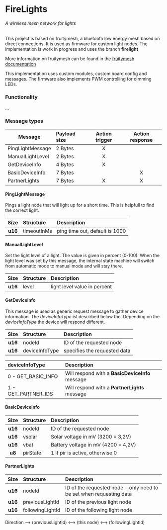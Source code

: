 # FireLights 
###### A wireless mesh network for lights

This project is based on fruitymesh, a bluetooth low energy mesh based on direct connections. It is used as firmware for custom
light nodes. The implementation is work in progress and uses the branch **firelight**

More information on fruitymesh can be found in the [fruitymesh documentation](https://www.bluerange.io/docs/bluerange-firmware/index.html)

This implementation uses custom modules, custom board config and messages. The firmware also implements PWM controlling for dimming LEDs.

### Functionality
...

### Message types


| Message | Payload size | Action trigger | Action response |
|----------|:-------------|:------:|:------:|
| PingLightMessage |  2 Bytes  | X | |
| ManualLightLevel |  2 Bytes  |  X | |
| GetDeviceInfo |  4 Bytes  |  X | |
| BasicDeviceInfo |  7 Bytes  |  | X |
| PartnerLights |  7 Bytes  |  X |  X |

#### PingLightMessage

Pings a light node that will light up for a short time. This is helpfull to find the correct light.

| Size | Structure | Description |
|:-------------:|:------|:------|
| **u16** |  timeoutInMs  | ping time out, default is 1000  |

#### ManualLightLevel

Set the light level of a light. The value is given in percent (0-100). When the light level was set by this message, the internal state machine will switch from automatic mode to manual mode and will stay there.

| Size | Structure | Description |
|:-------------:|:------|:------|
| **u16** |  level  | light level value in percent  |


#### GetDeviceInfo

This message is used as generic request message to gather device information. The *deviceInfoType* ist descirbed below the. Depending on the *deviceInfoType* the device will respond  different. 

| Size | Structure | Description |
|:-------------:|:------|:------|
| **u16** |  nodeId  | ID of the requested node |
| **u16** |  deviceInfoType  | specifies the requested data  |


| deviceInfoType  | Description |
|:-------------|:------|
| 0 - GET_BASIC_INFO  | Will respond with a **BasicDeviceInfo** message |
| 1 - GET_PARTNER_IDS  | Will respond with a **PartnerLights**  message |


#### BasicDeviceInfo

| Size | Structure | Description |
|:-------------:|:------|:------|
| **u16** |  nodeId  | ID of the requested node  |
| **u16** |  vsolar  | Solar voltage in mV (3200 = 3,2V)  |
| **u16** |  vbat  | Battery voltage in mV (4200 = 4,2V)  |
| **u8** |  pirState  | 1 if pir is active, otherwise 0   |

#### PartnerLights

| Size | Structure | Description |
|:-------------:|:------|:------|
| **u16** |  nodeId  | ID of the requested node - only need to be set when requesting data |
| **u16** |  previousLightId  | ID of the previous light node  |
| **u16** |  followingLightId  | ID of the following light node  |


Direction -->
(previousLightId) <--> (this node) <--> (followingLightId) 



